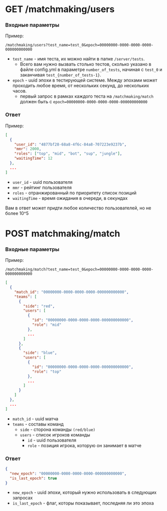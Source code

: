 # GET /matchmaking/users

### Входные параметры

Пример:

```
/matchmaking/users?test_name=test_0&epoch=00000000-0000-0000-0000-000000000000
```

- `test_name` - имя теста, их можно найти в папке `/server/tests`.
  - Всего вам нужно вызвать столько тестов, сколько указано в файле config.yml в параметре `number_of_tests`, начиная
    с `test_0` и заканчивая `test_{number_of_tests-1}`.
- `epoch` - uuid эпохи в тестирующей системе. Между эпохами может проходить любое время, от нескольких секунд, до
  нескольких часов.
  - первый запрос в рамках каждого теста на `/matchmaking/match` должен быть с `epoch=00000000-0000-0000-0000-000000000000`

### Ответ

Пример:

```json
[
  {
    "user_id": "4877bf28-68a8-4f6c-84a8-707223e9237b",
    "mmr": 2000,
    "roles": ["top", "mid", "bot", "sup", "jungle"],
    "waitingTime": 12
  },
  ...
]
```

- `user_id` - uuid пользователя
- `mmr` - рейтинг пользователя
- `roles` - отранжированный по приоритету список позиций
- `waitingTime` - время ожидания в очереди, в секундах

Вам в ответ может придти любое количество пользователей, но не более 10^5

# POST matchmaking/match

### Входные параметры

Пример:

```/matchmaking/match?test_name=test_0&epoch=00000000-0000-0000-0000-000000000000```

```json
[
  {
    "match_id": "00000000-0000-0000-0000-000000000000",
    "teams": [
      {
        "side": "red",
        "users": [
          {
            "id": "00000000-0000-0000-0000-000000000000",
            "role": "mid"
          },
          ...
        ]
      },
      {
        "side": "blue",
        "users": [
          {
            "id": "00000000-0000-0000-0000-000000000000",
            "role": "top"
          },
          ...
        ]
      }
    ]
  },
  ...
]
```
- `match_id` - uuid матча
- `teams` - составы команд
  - `side` - сторона команды `(red/blue)`
  - `users` - список игроков команды
    - `id` - uuid пользователя
    - `role` - позиция игрока, которую он занимает в матче



### Ответ

```json
{
  "new_epoch": "00000000-0000-0000-0000-000000000000",
  "is_last_epoch": true
}
```
- `new_epoch` - uuid эпохи, который нужно использовать в следующих запросах
- `is_last_epoch` - флаг, которы показывает, последняя ли это эпоха